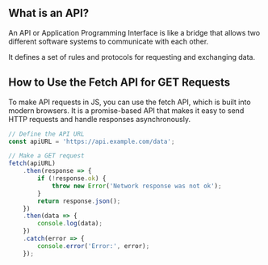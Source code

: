 
## What is an API?

An API or Application Programming Interface is like a bridge that allows two different software systems to communicate with each other.

It defines a set of rules and protocols for requesting and exchanging data.

## How to Use the Fetch API for GET Requests
To make API requests in JS, you can use the fetch API, which is built into modern browsers.
It is a promise-based API that makes it easy to send HTTP requests and handle responses asynchronously.

```js
// Define the API URL
const apiURL = 'https://api.example.com/data';

// Make a GET request
fetch(apiURL)
	.then(response => {
		if (!response.ok) {
			throw new Error('Network response was not ok');
		}
		return response.json();
	})
	.then(data => {
		console.log(data);
	})
	.catch(error => {
		console.error('Error:', error);
	});
```